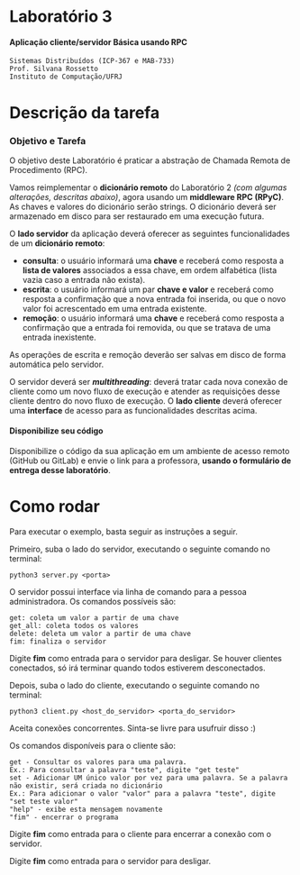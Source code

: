 # Laboratório 3

#### Aplicação cliente/servidor Básica usando RPC

```
Sistemas Distribuídos (ICP-367 e MAB-733)
Prof. Silvana Rossetto
Instituto de Computação/UFRJ 
```
# Descrição da tarefa
### Objetivo e Tarefa

O objetivo deste Laboratório é praticar a abstração de Chamada Remota de Procedimento (RPC).

Vamos reimplementar o **dicionário remoto** do Laboratório 2 *(com algumas alterações, descritas abaixo)*, agora usando um **middleware RPC (RPyC)**. As chaves e valores do dicionário serão strings. O dicionário deverá ser armazenado em disco para ser restaurado em uma execução futura.

O **lado servidor** da aplicação deverá oferecer as seguintes funcionalidades de um **dicionário remoto**:
- **consulta**: o usuário informará uma **chave** e receberá como resposta a **lista de valores** associados a essa chave, em ordem alfabética (lista vazia caso a entrada não exista).
- **escrita**: o usuário informará um par **chave e valor** e receberá como resposta a confirmação que a nova entrada foi inserida, ou que o novo valor foi acrescentado em uma entrada existente.
- **remoção**: o usuário informará uma **chave** e receberá como resposta a confirmação que a entrada foi removida, ou que se tratava de uma entrada inexistente.

As operações de escrita e remoção deverão ser salvas em disco de forma automática pelo servidor.

O servidor deverá ser ***multithreading***: deverá tratar cada nova conexão de cliente como um novo fluxo de execução e atender as requisições desse cliente dentro do novo fluxo de execução.
O **lado cliente** deverá oferecer uma **interface** de acesso para as funcionalidades descritas acima.

#### Disponibilize seu código
Disponibilize o código da sua aplicação em um ambiente de acesso remoto (GitHub ou GitLab) e envie o link para a professora, **usando o formulário de entrega desse laboratório**.

# Como rodar

Para executar o exemplo, basta seguir as instruções a seguir.

Primeiro, suba o lado do servidor, executando o seguinte comando no terminal:

```
python3 server.py <porta>
```

O servidor possui interface via linha de comando para a pessoa administradora. Os comandos possíveis são:
```
get: coleta um valor a partir de uma chave
get_all: coleta todos os valores
delete: deleta um valor a partir de uma chave
fim: finaliza o servidor
```

Digite **fim** como entrada para o servidor para desligar. 
Se houver clientes conectados, só irá terminar quando todos estiverem desconectados.

Depois, suba o lado do cliente, executando o seguinte comando no terminal:

```
python3 client.py <host_do_servidor> <porta_do_servidor>
```

Aceita conexões concorrentes. Sinta-se livre para usufruir disso :)

Os comandos disponíveis para o cliente são:
```
get - Consultar os valores para uma palavra.
Ex.: Para consultar a palavra "teste", digite "get teste"
set - Adicionar UM único valor por vez para uma palavra. Se a palavra não existir, será criada no dicionário
Ex.: Para adicionar o valor "valor" para a palavra "teste", digite "set teste valor"
"help" - exibe esta mensagem novamente
"fim" - encerrar o programa
```

Digite **fim** como entrada para o cliente para encerrar a conexão com o servidor.

Digite **fim** como entrada para o servidor para desligar.

